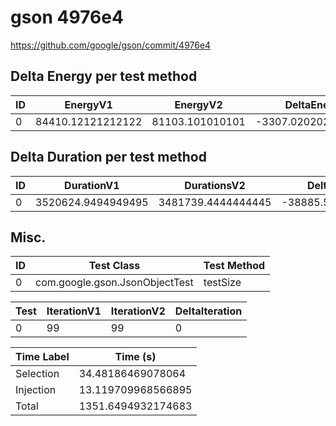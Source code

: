 # gson 4976e4


https://github.com/google/gson/commit/4976e4



## Delta Energy per test method


| ID | EnergyV1 | EnergyV2 | DeltaEnergy | σV1 | σV2 |
| --- | --- | --- | --- | --- | --- |
| 0 | 84410.12121212122 | 81103.101010101 | -3307.0202020202123 | 17546.828599621633 | 19966.42252266122 |

## Delta Duration per test method


| ID | DurationV1 | DurationsV2 | DeltaDuration |
| --- | --- | --- | --- |
| 0 | 3520624.9494949495 | 3481739.4444444445 | -38885.505050505046 |

## Misc.

| ID | Test Class | Test Method |
| --- | --- | --- |
| 0 | com.google.gson.JsonObjectTest | testSize |




| Test | IterationV1 | IterationV2 | DeltaIteration |
| --- | --- | --- | --- |
| 0 | 99 | 99 | 0 |



| Time Label | Time (s) |
| --- | --- |
| Selection | 34.48186469078064 |
| Injection | 13.119709968566895 |
| Total | 1351.6494932174683 |


